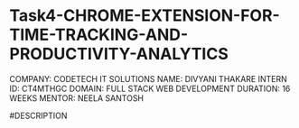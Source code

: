 # Task4-CHROME-EXTENSION-FOR-TIME-TRACKING-AND-PRODUCTIVITY-ANALYTICS
COMPANY: CODETECH IT SOLUTIONS
NAME: DIVYANI THAKARE 
INTERN ID: CT4MTHGC 
DOMAIN: FULL STACK WEB DEVELOPMENT
DURATION: 16 WEEKS 
MENTOR: NEELA SANTOSH

#DESCRIPTION
